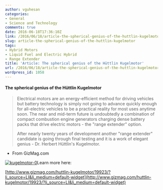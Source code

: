 ```yaml
---
author: vguhesan
categories:
- General
- Science and Technology
comments: true
date: 2016-06-18T17:36:10Z
link: /2016/06/18/article-the-spherical-genius-of-the-huttlin-kugelmotor/
slug: article-the-spherical-genius-of-the-huttlin-kugelmotor
tags:
- Hybrid Motors
- Liquid Fuel and Electric Hybrid
- Range Extender
title: 'Article: The spherical genius of the Hüttlin Kugelmotor'
url: /2016/06/18/article-the-spherical-genius-of-the-huttlin-kugelmotor/
wordpress_id: 1058
---
```


#### The spherical genius of the Hüttlin Kugelmotor




<blockquote>Electrical motors are an energy-efficient method for driving vehicles but battery technology is simply not going to advance quickly enough for all-electric vehicles to be a practical reality for most uses anytime soon. The near and mid-term future is undoubtedly a combination of compact combustion engine generators charging dense battery packs that drive electric motors - the "range extender" option.

After nearly twenty years of development another "range extender" candidate is going through final testing and it is a work of elegant genius - Dr. Herbert Hüttlin's Kugelmotor.</blockquote>


- From GizMag.com

[![kugelmotor-0](/img/2016/06/kugelmotor-0.jpg)](/img/2016/06/kugelmotor-0.jpg)Learn more here:

[http://www.gizmag.com/huttlin-kugelmotor/19923/?li_source=LI&li_medium=default-widget](http://www.gizmag.com/huttlin-kugelmotor/19923/?li_source=LI&li_medium=default-widget)
